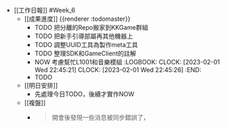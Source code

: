 - [[工作日報]] #Week_6
	- [[成果進度]] {{renderer :todomaster}}
		- TODO  把分離的Repo搬家到KKGame群組
		- TODO  把新手引導部屬再其他機器上
		- TODO 調整UUID工具為製作meta工具
		- TODO 整理SDK和GameClient的註解
		- NOW 考慮幫忙L1001和音樂模組
		  :LOGBOOK:
		  CLOCK: [2023-02-01 Wed 22:45:21]
		  CLOCK: [2023-02-01 Wed 22:45:26]
		  :END:
		- TODO
	- [[明日安排]]
		- 先處理今日TODO，後續才實作NOW
	- [[複盤]]
		- > 開會後發現一些消息被同步錯誤了，